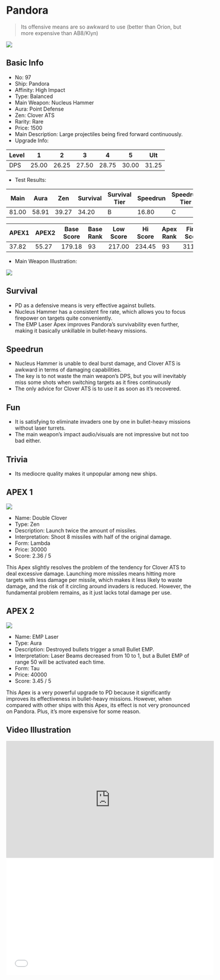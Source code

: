 # Pandora

> Its offensive means are so awkward to use (better than Orion, but more expensive than AB8/Klyn)

<img src="/ships/ship_97.png" style={{zoom:1}}/>

## Basic Info

- No: 97
- Ship: Pandora
- Affinity: High Impact
- Type: Balanced
- Main Weapon: Nucleus Hammer
- Aura: Point Defense
- Zen: Clover ATS
- Rarity: Rare
- Price: 1500
- Main Description: Large projectiles being fired forward continuously.
- Upgrade Info: 

| Level | 1 | 2 | 3 | 4 | 5 | Ult |
|--|--|--|--|--|--|--|
| DPS | 25.00 | 26.25 | 27.50 | 28.75 | 30.00 | 31.25 |

- Test Results: 

| Main | Aura | Zen | Survival | Survival Tier | Speedrun | Speedrun Tier | Fun | Fun Tier |
|--|--|--|--|--|--|--|--|--|
| 81.00 | 58.91 | 39.27 | 34.20 | B | 16.80 | C | 25.80 | C |

| APEX1 | APEX2 | Base Score | Base Rank | Low Score | Hi Score | Apex Rank | Final Score | FinalRank |
|--|--|--|--|--|--|--|--|--|
| 37.82 | 55.27 | 179.18 | 93 | 217.00 | 234.45 | 93 | 311.25 | 90 |

- Main Weapon Illustration:

<img src="/illustration/main_97.gif" style={{zoom:1}}/>

## Survival

- PD as a defensive means is very effective against bullets.
- Nucleus Hammer has a consistent fire rate, which allows you to focus firepower on targets quite conveniently.
- The EMP Laser Apex improves Pandora’s survivability even further, making it basically unkillable in bullet-heavy missions.

## Speedrun

- Nucleus Hammer is unable to deal burst damage, and Clover ATS is awkward in terms of damaging capabilities.
- The key is to not waste the main weapon’s DPS, but you will inevitably miss some shots when switching targets as it fires continuously
- The only advice for Clover ATS is to use it as soon as it’s recovered.

## Fun

- It is satisfying to eliminate invaders one by one in bullet-heavy missions without laser turrets.
- The main weapon’s impact audio/visuals are not impressive but not too bad either.

## Trivia

- Its mediocre quality makes it unpopular among new ships.

## APEX 1

<img src="/ships/ship_97_apex_1.png" style={{zoom:1}}/>

- Name: Double Clover
- Type: Zen
- Description: Launch twice the amount of missiles.
- Interpretation: Shoot 8 missiles with half of the original damage.
- Form: Lambda
- Price: 30000
- Score: 2.36 / 5

This Apex slightly resolves the problem of the tendency for Clover ATS to deal excessive damage. Launching more missiles means hitting more targets with less damage per missile, which makes it less likely to waste damage, and the risk of it circling around invaders is reduced. However, the fundamental problem remains, as it just lacks total damage per use.

## APEX 2

<img src="/ships/ship_97_apex_2.png" style={{zoom:1}}/>

- Name: EMP Laser
- Type: Aura
- Description: Destroyed bullets trigger a small Bullet EMP.
- Interpretation: Laser Beams decreased from 10 to 1, but a Bullet EMP of range 50 will be activated each time.
- Form: Tau
- Price: 40000
- Score: 3.45 / 5

This Apex is a very powerful upgrade to PD because it significantly improves its effectiveness in bullet-heavy missions. However, when compared with other ships with this Apex, its effect is not very pronounced on Pandora. Plus, it’s more expensive for some reason.

## Video Illustration

<iframe width="560" height="315" src="https://www.youtube.com/embed/41CvmC_9TJE?si=OzsR3TThtvLB84Dt" title="YouTube video player" frameborder="0" allow="accelerometer; autoplay; clipboard-write; encrypted-media; gyroscope; picture-in-picture; web-share" referrerpolicy="strict-origin-when-cross-origin" allowfullscreen></iframe>

<br/>

<iframe width="560" height="315" src="//player.bilibili.com/player.html?aid=313343306&bvid=BV1GP41117vV&cid=1121042272&p=1&autoplay=false" scrolling="no" border="0" frameborder="no" allow="accelerometer; autoplay; clipboard-write; encrypted-media; gyroscope; picture-in-picture; web-share" framespacing="0" allowfullscreen="true"> </iframe>